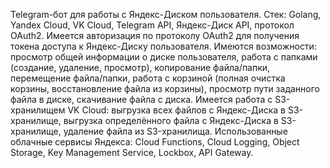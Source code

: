 Telegram-бот для работы с Яндекс-Диском пользователя. Стек: Golang, Yandex Cloud, VK Cloud, Telegram API, Яндекс-Диск API, протокол OAuth2. Имеется авторизация по протоколу OAuth2 для получения токена доступа к Яндекс-Диску пользователя. Имеются возможности: просмотр общей информации о диске пользователя, работа с папками (создание, удаление, просмотр), копирование файла/папки, перемещение файла/папки, работа с корзиной (полная очистка корзины, восстановление файла из корзины), просмотр пути заданного файла в диске, скачивание файла с диска. Имеется работа с S3-хранилищем VK Cloud: выгрузка всех файлов с Яндекс-Диска в S3-хранилище, выгрузка определённого файла с Яндекс-Диска в S3-хранилище, удаление файла из S3-хранилища. Использованные облачные сервисы Яндекса: Cloud Functions, Cloud Logging, Object Storage, Key Management Service, Lockbox, API Gateway. 

